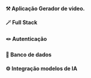 #### ⚒️ Aplicação Gerador de video. <br>
#### 🪄 Full Stack  <br>
#### 🪢 Autenticação <br>
#### 🔦 Banco de dados <br>
#### ⚙️ Integração modelos de IA <br>


